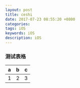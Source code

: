 ```yaml
---
layout: post
title: ceshi 
date: 2017-07-23 08:55:20 +0800
categories: 
tags: iOS
keywords: iOS
description: iOS
---
```



### 测试表格  


  a  |  b  |  c
 --- | --- | ---
  1  |  2  |  3


